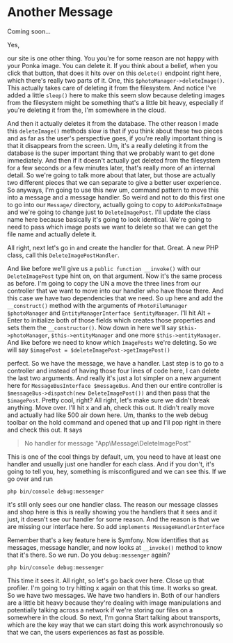 # Another Message

Coming soon...

Yes,

our site is one other thing. You you're for some reason are not happy with your
Ponka image. You can delete it. If you think about a belief, when you click that
button, that does it hits over on this `delete()` endpoint right here, which there's
really two parts of it. One, this `$photoManager->deleteImage()`. This actually takes
care of deleting it from the filesystem. And notice I've added a little `sleep()` here to
make this seem slow because deleting images from the filesystem might be something
that's a little bit heavy, especially if you're deleting it from the, I'm somewhere
in the cloud.

And then it actually deletes it from the database. The other reason I made this
`deleteImage()` methods slow is that if you think about these two pieces and as far as
the user's perspective goes, if you're really important thing is that it disappears
from the screen. Um, it's a really deleting it from the database is the super
important thing that we probably want to get done immediately. And then if it doesn't
actually get deleted from the filesystem for a few seconds or a few minutes later,
that's really more of an internal detail. So we're going to talk more about that
later, but those are actually two different pieces that we can separate to give a
better user experience. So anyways, I'm going to use this new um, command pattern to
move this into a message and a message handler. So weird and not to do this first one
to go into our `Message/` directory, actually going to copy to `AddPonkaToImage` and
we're going to change just to `DeleteImagePost`. I'll update the class name here
because basically it's going to look identical. We're going to need to pass which
image posts we want to delete so that we can get the file name and actually delete
it.

All right, next let's go in and create the handler for that. Great. A new PHP
class, call this `DeleteImagePostHandler`.

And like before we'll give us a `public function __invoke()` with our `DeleteImagePost`
type hint on, on that argument. Now it's the same process as before. I'm going to
copy the UN a move the three lines from our controller that we want to move into our
handler who have those there. And this case we have two dependencies that we need. So
up here and add the `__construct()` method with the arguments of 
`PhotoFileManager $photoManager` and `EntityManagerInterface $entityManager`. 
I'll hit Alt + Enter to initialize both of those fields which creates those properties 
and sets them the `__constructor()`. Now down in here we'll say `$this->photoManager`, 
`$this->entityManager` and one more `$this->entityManager`. And like before we need 
to know which `ImagePosts` we're deleting. So we will say 
`$imagePost = $deleteImagePost->getImagePost()`

perfect. So we have the message, we have a handler. Last step is to go to a
controller and instead of having those four lines of code here, I can delete the last
two arguments. And really it's just a lot simpler on a new argument here for 
`MessageBusInterface $messageBus`. And then our entire controller is 
`$messageBus->dispatch(new DeleteImagePost())` and then pass that the `$imagePost`. 
Pretty cool, right? All right, let's make sure we didn't break anything.
Move over. I'll hit x and ah, check this out. It didn't really move and actually had like 500 air down here.
Um, thanks to the web debug toolbar on the hold command and opened that up and I'll
pop right in there and check this out. It says 

> No handler for message "App\Message\DeleteImagePost"

This is one of the cool things by default, um, you need to have at least one
handler and usually just one handler for each class. And if you don't, it's going to
tell you, hey, something is misconfigured and we can see this. If we go over and run

```terminal
php bin/console debug:messenger
```

it's still only sees our one handler class. The reason
our message classes and shop here is this is really showing you the handlers that it
sees and it just, it doesn't see our handler for some reason. And the reason is that
we are missing our interface here. So add `implements MessageHandlerInterface`

Remember that's a key feature here is Symfony. Now
identifies that as messages, message handler, and now looks at `__invoke()`
method to know that it's there. So we run. Do you `debug:messenger` again? 

```terminal-silent
php bin/console debug:messenger
```

This time it
sees it. All right, so let's go back over here. Close up that profiler. I'm going to
try hitting x again on that this time. It works so great. So we have two messages. We
have two handlers in. Both of our handlers are a little bit heavy because they're
dealing with image manipulations and potentially talking across a network if we're
storing our files on a somewhere in the cloud. So next, I'm gonna Start talking about
transports, which are the key way that we can start doing this work asynchronously so
that we can, the users experiences as fast as possible.